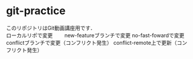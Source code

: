 # git-practice
このリポジトリはGit動画講座用です．<BR>
ローカルリポで変更　　
new-featureブランチで変更
no-fast-fowardで変更
conflictブランチで変更（コンフリクト発生）
conflict-remote上で更新（コンフリクト発生）
